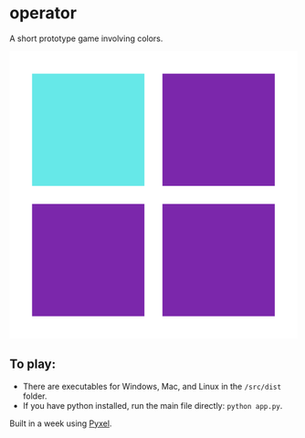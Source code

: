 # operator

A short prototype game involving colors.

<img src="operator.gif">

## To play:
- There are executables for Windows, Mac, and Linux in the `/src/dist` folder.
- If you have python installed, run the main file directly: `python app.py`.

Built in a week using [Pyxel](https://github.com/kitao/pyxel).
